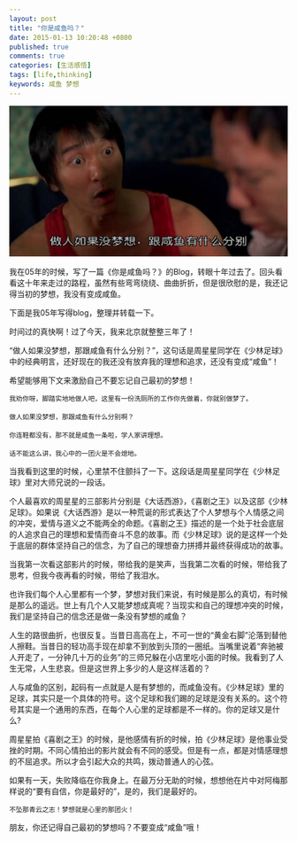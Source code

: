 ```yaml
---
layout: post
title: "你是咸鱼吗？"
date: 2015-01-13 10:20:48 +0800
published: true
comments: true
categories: [生活感悟]
tags: [life,thinking]
keywords: 咸鱼 梦想
---
```


![咸鱼](/images/blog/salted_fish.jpg)

我在05年的时候，写了一篇《你是咸鱼吗？》的Blog，转眼十年过去了。回头看看这十年来走过的路程，虽然有些弯弯绕绕、曲曲折折，但是很欣慰的是，我还记得当初的梦想，我没有变成咸鱼。


<!-- more -->

下面是我05年写得blog，整理并转载一下。


时间过的真快啊！过了今天，我来北京就整整三年了！

“做人如果没梦想，那跟咸鱼有什么分别？”，这句话是周星星同学在《少林足球》中的经典明言，还好现在的我还没有放弃我的理想和追求，还没有变成“咸鱼”！

希望能够用下文来激励自己不要忘记自己最初的梦想！

    我劝你呀，脚踏实地地做人吧，这里有一份洗厕所的工作你先做着，你就别做梦了。

    做人如果没梦想，那跟咸鱼有什么分别啊？

    你连鞋都没有，那不就是咸鱼一条啦，学人家讲理想。

    话不能这么讲，我心中的一团火是不会熄地。

当我看到这里的时候，心里禁不住颤抖了一下。这段话是周星星同学在《少林足球》里对大师兄说的一段话。

个人最喜欢的周星星的三部影片分别是《大话西游》，《喜剧之王》以及这部《少林足球》。如果说《大话西游》是以一种荒诞的形式表达了个人梦想与个人情感之间的冲突，爱情与道义之不能两全的命题。《喜剧之王》描述的是一个处于社会底层的人追求自己的理想和爱情而奋斗不息的故事。而《少林足球》说的是这样一个处于底层的群体坚持自己的信念，为了自己的理想奋力拼搏并最终获得成功的故事。

当我第一次看这部影片的时候，带给我的是笑声，当我第二次看的时候，带给我了思考，但我今夜再看的时候，带给了我泪水。

也许我们每个人心里都有一个梦，梦想对我们来说，有时候是那么的真切，有时候是那么的遥远。世上有几个人又能梦想成真呢？当现实和自己的理想冲突的时候，我们是坚持自己的信念还是做一条没有梦想的咸鱼？

人生的路很曲折，也很反复。当昔日高高在上，不可一世的“黄金右脚”沦落到替他人擦鞋。当昔日的轻功高手现在却拿不到放到头顶的一圈纸。当嘴里说着“奔驰被人开走了，一分钟几十万的业务”的三师兄躲在小店里吃小面的时候。我看到了人生无常，人生悲哀。但是这世界上多少的人是这样活着的？

人与咸鱼的区别，起码有一点就是人是有梦想的，而咸鱼没有。《少林足球》里的足球，其实只是一个具体的符号。这个足球和我们踢的足球是没有关系的。这个符号其实是一个通用的东西，在每个人心里的足球都是不一样的。你的足球又是什么?

周星星拍《喜剧之王》的时候，是他感情有折的时候，拍《少林足球》是他事业受挫的时期。不同心情拍出的影片就会有不同的感受。但是有一点，都是对情感理想的不屈追求。所以才会引起大众的共鸣，拨动普通人的心弦。

如果有一天，失败降临在你我身上。在最万分无助的时候，想想他在片中对阿梅那样说的“要有自信，你是最好的”，是的，我们是最好的。

    不坠那青云之志！梦想就是心里的那团火！

朋友，你还记得自己最初的梦想吗？不要变成“咸鱼”哦！
